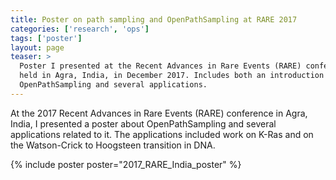 ```yaml
---
title: Poster on path sampling and OpenPathSampling at RARE 2017
categories: ['research', 'ops']
tags: ['poster']
layout: page
teaser: >
  Poster I presented at the Recent Advances in Rare Events (RARE) conference,
  held in Agra, India, in December 2017. Includes both an introduction to
  OpenPathSampling and several applications.
---
```


At the 2017 Recent Advances in Rare Events (RARE) conference in Agra, India, I
presented a poster about OpenPathSampling and several applications related to
it. The applications included work on K-Ras and on the Watson-Crick to
Hoogsteen transition in DNA.

{% include poster poster="2017_RARE_India_poster" %}
